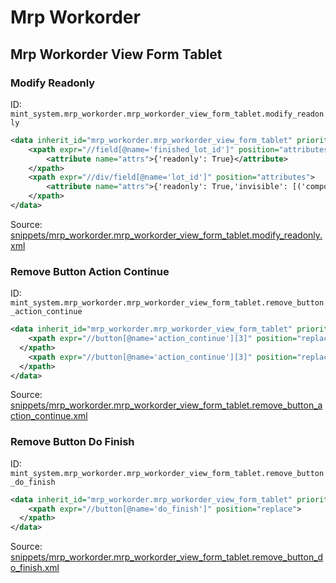 # Mrp Workorder

## Mrp Workorder View Form Tablet

### Modify Readonly

ID: `mint_system.mrp_workorder.mrp_workorder_view_form_tablet.modify_readonly`

```xml
<data inherit_id="mrp_workorder.mrp_workorder_view_form_tablet" priority="50">
    <xpath expr="//field[@name='finished_lot_id']" position="attributes">
        <attribute name="attrs">{'readonly': True}</attribute>
    </xpath>
    <xpath expr="//div/field[@name='lot_id']" position="attributes">
        <attribute name="attrs">{'readonly': True,'invisible': [('component_tracking', '=', 'none')]}</attribute>
    </xpath>
</data>

```
Source: [snippets/mrp_workorder.mrp_workorder_view_form_tablet.modify_readonly.xml](https://github.com/Mint-System/Odoo-Build/tree/main/snippets/mrp_workorder.mrp_workorder_view_form_tablet.modify_readonly.xml)

### Remove Button Action Continue

ID: `mint_system.mrp_workorder.mrp_workorder_view_form_tablet.remove_button_action_continue`

```xml
<data inherit_id="mrp_workorder.mrp_workorder_view_form_tablet" priority="50">
    <xpath expr="//button[@name='action_continue'][3]" position="replace">    
  </xpath>
    <xpath expr="//button[@name='action_continue'][3]" position="replace">    
  </xpath>
</data>

```
Source: [snippets/mrp_workorder.mrp_workorder_view_form_tablet.remove_button_action_continue.xml](https://github.com/Mint-System/Odoo-Build/tree/main/snippets/mrp_workorder.mrp_workorder_view_form_tablet.remove_button_action_continue.xml)

### Remove Button Do Finish

ID: `mint_system.mrp_workorder.mrp_workorder_view_form_tablet.remove_button_do_finish`

```xml
<data inherit_id="mrp_workorder.mrp_workorder_view_form_tablet" priority="50">
    <xpath expr="//button[@name='do_finish']" position="replace">    
  </xpath>
</data>

```
Source: [snippets/mrp_workorder.mrp_workorder_view_form_tablet.remove_button_do_finish.xml](https://github.com/Mint-System/Odoo-Build/tree/main/snippets/mrp_workorder.mrp_workorder_view_form_tablet.remove_button_do_finish.xml)

